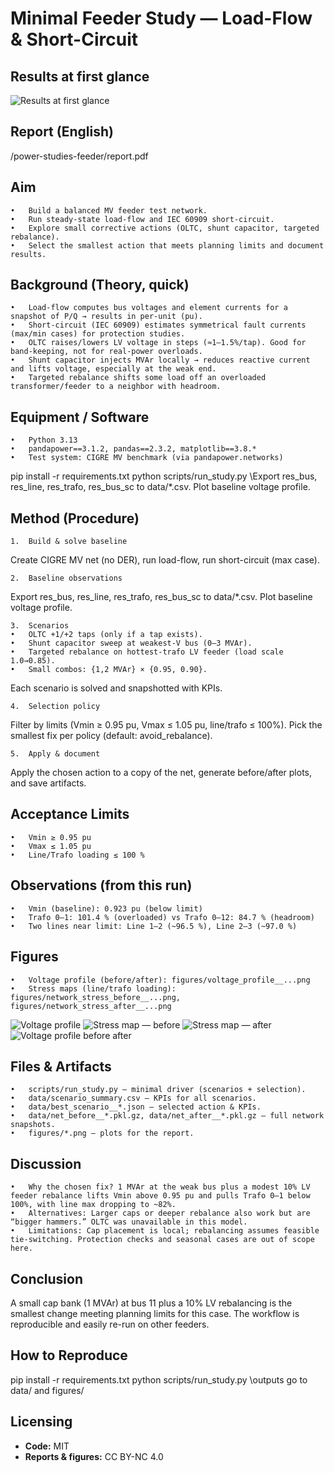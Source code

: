 # Minimal Feeder Study — Load-Flow & Short-Circuit

## Results at first glance
![Results at first glance](/power-studies-feeder/figures/results_at_glance.png)

## Report (English)

/power-studies-feeder/report.pdf

## Aim
	•	Build a balanced MV feeder test network.
	•	Run steady-state load-flow and IEC 60909 short-circuit.
	•	Explore small corrective actions (OLTC, shunt capacitor, targeted rebalance).
	•	Select the smallest action that meets planning limits and document results.

## Background (Theory, quick)
	•	Load-flow computes bus voltages and element currents for a snapshot of P/Q → results in per-unit (pu).
	•	Short-circuit (IEC 60909) estimates symmetrical fault currents (max/min cases) for protection studies.
	•	OLTC raises/lowers LV voltage in steps (≈1–1.5%/tap). Good for band-keeping, not for real-power overloads.
	•	Shunt capacitor injects MVAr locally → reduces reactive current and lifts voltage, especially at the weak end.
	•	Targeted rebalance shifts some load off an overloaded transformer/feeder to a neighbor with headroom.

## Equipment / Software
	•	Python 3.13
	•	pandapower==3.1.2, pandas==2.3.2, matplotlib==3.8.*
	•	Test system: CIGRE MV benchmark (via pandapower.networks)

pip install -r requirements.txt
python scripts/run_study.py
\\Export res_bus, res_line, res_trafo, res_bus_sc to data/*.csv. Plot baseline voltage profile.

## Method (Procedure)
	1.	Build & solve baseline
Create CIGRE MV net (no DER), run load-flow, run short-circuit (max case).

	2.	Baseline observations
Export res_bus, res_line, res_trafo, res_bus_sc to data/*.csv. Plot baseline voltage profile.

	3.	Scenarios
	•	OLTC +1/+2 taps (only if a tap exists).
	•	Shunt capacitor sweep at weakest-V bus (0–3 MVAr).
	•	Targeted rebalance on hottest-trafo LV feeder (load scale 1.0→0.85).
	•	Small combos: {1,2 MVAr} × {0.95, 0.90}.
Each scenario is solved and snapshotted with KPIs.

	4.	Selection policy
Filter by limits (Vmin ≥ 0.95 pu, Vmax ≤ 1.05 pu, line/trafo ≤ 100%).
Pick the smallest fix per policy (default: avoid_rebalance).

	5.	Apply & document
Apply the chosen action to a copy of the net, generate before/after plots, and save artifacts.

## Acceptance Limits
	•	Vmin ≥ 0.95 pu
	•	Vmax ≤ 1.05 pu
	•	Line/Trafo loading ≤ 100 %

## Observations (from this run)
	•	Vmin (baseline): 0.923 pu (below limit)
	•	Trafo 0–1: 101.4 % (overloaded) vs Trafo 0–12: 84.7 % (headroom)
	•	Two lines near limit: Line 1–2 (~96.5 %), Line 2–3 (~97.0 %)

## Figures
	•	Voltage profile (before/after): figures/voltage_profile__...png
	•	Stress maps (line/trafo loading): figures/network_stress_before__...png, figures/network_stress_after__...png

![Voltage profile](/power-studies-feeder/figures/voltage_profile.png)
![Stress map — before](/power-studies-feeder/figures/network_stress_before__cap-1-0mvar-rebalance-90pct__20250821-210943.png)
![Stress map — after](/power-studies-feeder/figures/network_stress_after__cap-1-0mvar-rebalance-90pct__20250821-210943.png)
![Voltage profile before after](figures/voltage_profile__cap-1-0mvar-rebalance-90pct__20250821-210943.png)

## Files & Artifacts
	•	scripts/run_study.py — minimal driver (scenarios + selection).
	•	data/scenario_summary.csv — KPIs for all scenarios.
	•	data/best_scenario__*.json — selected action & KPIs.
	•	data/net_before__*.pkl.gz, data/net_after__*.pkl.gz — full network snapshots.
	•	figures/*.png — plots for the report.

## Discussion
	•	Why the chosen fix? 1 MVAr at the weak bus plus a modest 10% LV feeder rebalance lifts Vmin above 0.95 pu and pulls Trafo 0–1 below 100%, with line max dropping to ~82%.
	•	Alternatives: Larger caps or deeper rebalance also work but are “bigger hammers.” OLTC was unavailable in this model.
	•	Limitations: Cap placement is local; rebalancing assumes feasible tie-switching. Protection checks and seasonal cases are out of scope here.

## Conclusion

A small cap bank (1 MVAr) at bus 11 plus a 10% LV rebalancing is the smallest change meeting planning limits for this case. The workflow is reproducible and easily re-run on other feeders.

## How to Reproduce

pip install -r requirements.txt
python scripts/run_study.py
\\outputs go to data/ and figures/

## Licensing

- **Code:** MIT  
- **Reports & figures:** CC BY-NC 4.0